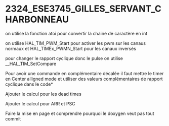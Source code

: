 # 2324_ESE3745_GILLES_SERVANT_CHARBONNEAU

on utilise la fonction atoi pour convertir la chaine de caractère en int

on utilise HAL_TIM_PWM_Start pour activer les pwm sur les canaus normaux et HAL_TIMEx_PWMN_Start pour les canaux inversés

pour changer le rapport cyclique donc le pulse on utilise __HAL_TIM_SetCompare

Pour avoir une commande en complémentaire décalée il faut mettre le timer en Center alligned mode et utiliser des valeurs complémentaires de rapport cyclique dans le code*

Ajouter le calcul pour les dead times

Ajouter le calcul pour ARR et PSC

Faire la mise en page et comprendre pourquoi le doxygen veut pas tout commit
